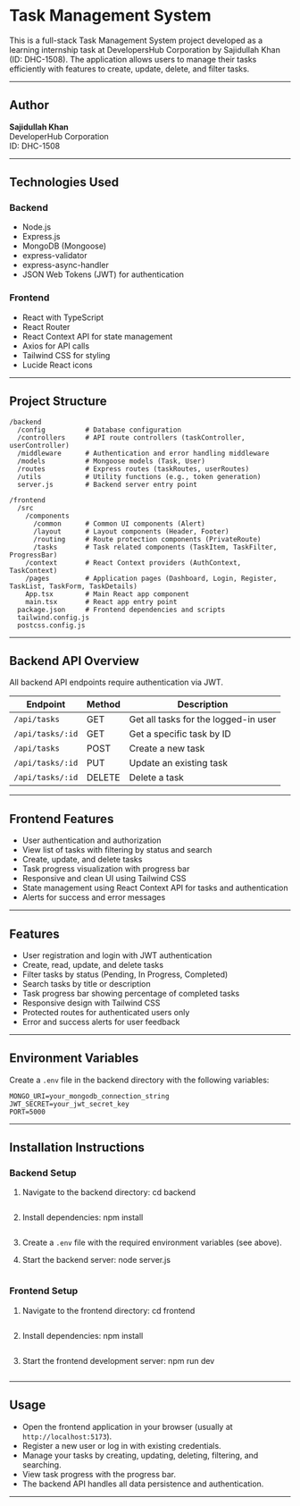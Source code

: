 # Task Management System

This is a full-stack Task Management System project developed as a learning internship task at DevelopersHub Corporation by Sajidullah Khan (ID: DHC-1508). The application allows users to manage their tasks efficiently with features to create, update, delete, and filter tasks.

---

## Author

**Sajidullah Khan**  
DeveloperHub Corporation  
ID: DHC-1508

---

## Technologies Used

### Backend
- Node.js
- Express.js
- MongoDB (Mongoose)
- express-validator
- express-async-handler
- JSON Web Tokens (JWT) for authentication

### Frontend
- React with TypeScript
- React Router
- React Context API for state management
- Axios for API calls
- Tailwind CSS for styling
- Lucide React icons

---

## Project Structure

```
/backend
  /config          # Database configuration
  /controllers     # API route controllers (taskController, userController)
  /middleware      # Authentication and error handling middleware
  /models          # Mongoose models (Task, User)
  /routes          # Express routes (taskRoutes, userRoutes)
  /utils           # Utility functions (e.g., token generation)
  server.js        # Backend server entry point

/frontend
  /src
    /components
      /common      # Common UI components (Alert)
      /layout      # Layout components (Header, Footer)
      /routing     # Route protection components (PrivateRoute)
      /tasks       # Task related components (TaskItem, TaskFilter, ProgressBar)
    /context       # React Context providers (AuthContext, TaskContext)
    /pages         # Application pages (Dashboard, Login, Register, TaskList, TaskForm, TaskDetails)
    App.tsx        # Main React app component
    main.tsx       # React app entry point
  package.json     # Frontend dependencies and scripts
  tailwind.config.js
  postcss.config.js
```

---

## Backend API Overview

All backend API endpoints require authentication via JWT.

| Endpoint           | Method | Description                    |
|--------------------|--------|--------------------------------|
| `/api/tasks`       | GET    | Get all tasks for the logged-in user |
| `/api/tasks/:id`   | GET    | Get a specific task by ID       |
| `/api/tasks`       | POST   | Create a new task               |
| `/api/tasks/:id`   | PUT    | Update an existing task         |
| `/api/tasks/:id`   | DELETE | Delete a task                   |

---

## Frontend Features

- User authentication and authorization
- View list of tasks with filtering by status and search
- Create, update, and delete tasks
- Task progress visualization with progress bar
- Responsive and clean UI using Tailwind CSS
- State management using React Context API for tasks and authentication
- Alerts for success and error messages

---

## Features

- User registration and login with JWT authentication
- Create, read, update, and delete tasks
- Filter tasks by status (Pending, In Progress, Completed)
- Search tasks by title or description
- Task progress bar showing percentage of completed tasks
- Responsive design with Tailwind CSS
- Protected routes for authenticated users only
- Error and success alerts for user feedback

---

## Environment Variables

Create a `.env` file in the backend directory with the following variables:

```
MONGO_URI=your_mongodb_connection_string
JWT_SECRET=your_jwt_secret_key
PORT=5000
```

---

## Installation Instructions

### Backend Setup

1. Navigate to the backend directory:
   cd backend
   ```cd backend

2. Install dependencies:
   npm install
   ```npm install

3. Create a `.env` file with the required environment variables (see above).

4. Start the backend server:
   node server.js
   ```node server.js

### Frontend Setup

1. Navigate to the frontend directory:
   cd frontend
   ```cd frontend

2. Install dependencies:
   npm install
   ```npm install

3. Start the frontend development server:
   npm run dev
   ```npm run dev

---

## Usage

- Open the frontend application in your browser (usually at `http://localhost:5173`).
- Register a new user or log in with existing credentials.
- Manage your tasks by creating, updating, deleting, filtering, and searching.
- View task progress with the progress bar.
- The backend API handles all data persistence and authentication.

---